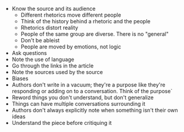 - Know the source and its audience
  - Different rhetorics move different people
  - Think of the history behind a rhetoric and the people
  - Rhetorics distort reality
  - People of the same group are diverse.  There is no "general"
  - Don't be ableist
  - People are moved by emotions, not logic
- Ask questions
- Note the use of language
- Go through the links in the article
- Note the sources used by the source
- Biases
- Authors don't write in a vacuum; they're a purpose like they're responding or adding on to a conversation.  Think of the purpose`
- Reword things you don't understand, but don't generalize
- Things can have multiple conversations surrounding it
- Authors don't always explicitly note when something isn't their own ideas
- Understand the piece before critiquing it